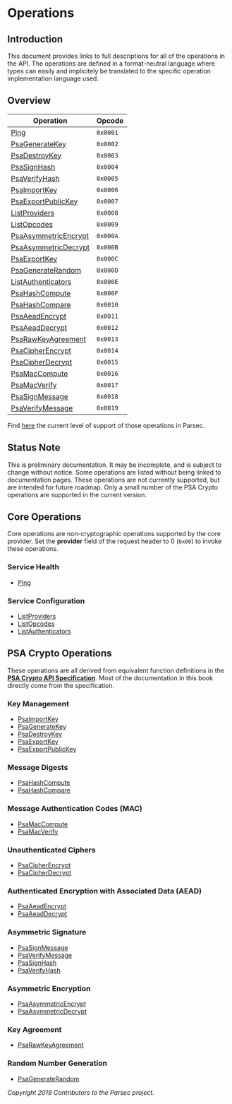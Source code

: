 # Operations

## Introduction

This document provides links to full descriptions for all of the operations in the API. The
operations are defined in a format-neutral language where types can easily and implicitely be
translated to the specific operation implementation language used.

## Overview

| Operation                                         | Opcode   |
|---------------------------------------------------|----------|
| [Ping](ping.md)                                   | `0x0001` |
| [PsaGenerateKey](psa_generate_key.md)             | `0x0002` |
| [PsaDestroyKey](psa_destroy_key.md)               | `0x0003` |
| [PsaSignHash](psa_sign_hash.md)                   | `0x0004` |
| [PsaVerifyHash](psa_verify_hash.md)               | `0x0005` |
| [PsaImportKey](psa_import_key.md)                 | `0x0006` |
| [PsaExportPublicKey](psa_export_public_key.md)    | `0x0007` |
| [ListProviders](list_providers.md)                | `0x0008` |
| [ListOpcodes](list_opcodes.md)                    | `0x0009` |
| [PsaAsymmetricEncrypt](psa_asymmetric_encrypt.md) | `0x000A` |
| [PsaAsymmetricDecrypt](psa_asymmetric_decrypt.md) | `0x000B` |
| [PsaExportKey](psa_export_key.md)                 | `0x000C` |
| [PsaGenerateRandom](psa_generate_random.md)       | `0x000D` |
| [ListAuthenticators](list_authenticators.md)      | `0x000E` |
| [PsaHashCompute](psa_hash_compute.md)             | `0x000F` |
| [PsaHashCompare](psa_hash_compare.md)             | `0x0010` |
| [PsaAeadEncrypt](psa_aead_encrypt.md)             | `0x0011` |
| [PsaAeadDecrypt](psa_aead_decrypt.md)             | `0x0012` |
| [PsaRawKeyAgreement](psa_raw_key_agreement.md)    | `0x0013` |
| [PsaCipherEncrypt](psa_cipher_encrypt.md)         | `0x0014` |
| [PsaCipherDecrypt](psa_cipher_decrypt.md)         | `0x0015` |
| [PsaMacCompute](psa_mac_compute.md)               | `0x0016` |
| [PsaMacVerify](psa_mac_verify.md)                 | `0x0017` |
| [PsaSignMessage](psa_sign_message.md)             | `0x0018` |
| [PsaVerifyMessage](psa_verify_message.md)         | `0x0019` |

Find [here](service_api_coverage.md) the current level of support of those operations in Parsec.

## Status Note

This is preliminary documentation. It may be incomplete, and is subject to change without notice.
Some operations are listed without being linked to documentation pages. These operations are not
currently supported, but are intended for future roadmap. Only a small number of the PSA Crypto
operations are supported in the current version.

## Core Operations

Core operations are non-cryptographic operations supported by the core provider. Set the
**provider** field of the request header to 0 (`0x00`) to invoke these operations.

### Service Health

- [Ping](ping.md)

### Service Configuration

- [ListProviders](list_providers.md)
- [ListOpcodes](list_opcodes.md)
- [ListAuthenticators](list_authenticators.md)

## PSA Crypto Operations

These operations are all derived from equivalent function definitions in the [**PSA Crypto API
Specification**](https://developer.arm.com/architectures/security-architectures/platform-security-architecture/documentation).
Most of the documentation in this book directly come from the specification.

### Key Management

- [PsaImportKey](psa_import_key.md)
- [PsaGenerateKey](psa_generate_key.md)
- [PsaDestroyKey](psa_destroy_key.md)
- [PsaExportKey](psa_export_key.md)
- [PsaExportPublicKey](psa_export_public_key.md)

### Message Digests

- [PsaHashCompute](psa_hash_compute.md)
- [PsaHashCompare](psa_hash_compare.md)

### Message Authentication Codes (MAC)

- [PsaMacCompute](psa_mac_compute.md)
- [PsaMacVerify](psa_mac_verify.md)

### Unauthenticated Ciphers

- [PsaCipherEncrypt](psa_cipher_encrypt.md)
- [PsaCipherDecrypt](psa_cipher_decrypt.md)

### Authenticated Encryption with Associated Data (AEAD)

- [PsaAeadEncrypt](psa_aead_encrypt.md)
- [PsaAeadDecrypt](psa_aead_decrypt.md)

### Asymmetric Signature

- [PsaSignMessage](psa_sign_message.md)
- [PsaVerifyMessage](psa_verify_message.md)
- [PsaSignHash](psa_sign_hash.md)
- [PsaVerifyHash](psa_verify_hash.md)

### Asymmetric Encryption

- [PsaAsymmetricEncrypt](psa_asymmetric_encrypt.md)
- [PsaAsymmetricDecrypt](psa_asymmetric_decrypt.md)

### Key Agreement

- [PsaRawKeyAgreement](psa_raw_key_agreement.md)

### Random Number Generation

- [PsaGenerateRandom](psa_generate_random.md)

*Copyright 2019 Contributors to the Parsec project.*
